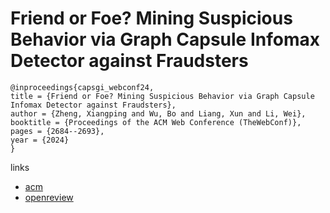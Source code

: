 # Friend or Foe? Mining Suspicious Behavior via Graph Capsule Infomax Detector against Fraudsters

```
@inproceedings{capsgi_webconf24,
title = {Friend or Foe? Mining Suspicious Behavior via Graph Capsule Infomax Detector against Fraudsters},
author = {Zheng, Xiangping and Wu, Bo and Liang, Xun and Li, Wei},
booktitle = {Proceedings of the ACM Web Conference (TheWebConf)},
pages = {2684--2693},
year = {2024}
}
```

links
- [acm](https://dl.acm.org/doi/10.1145/3589334.3645706)
- [openreview](https://openreview.net/forum?id=yvyivawZ86)

